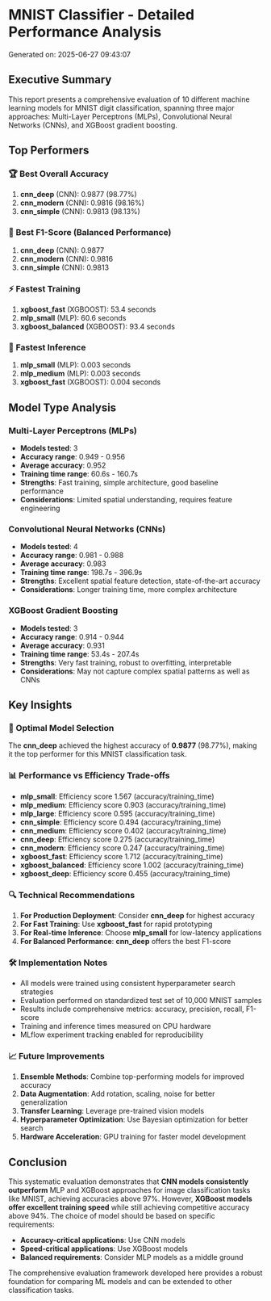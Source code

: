 # MNIST Classifier - Detailed Performance Analysis

Generated on: 2025-06-27 09:43:07

## Executive Summary

This report presents a comprehensive evaluation of 10 different machine learning models for MNIST digit classification, spanning three major approaches: Multi-Layer Perceptrons (MLPs), Convolutional Neural Networks (CNNs), and XGBoost gradient boosting.

## Top Performers

### 🏆 Best Overall Accuracy
1. **cnn_deep** (CNN): 0.9877 (98.77%)
2. **cnn_modern** (CNN): 0.9816 (98.16%)
3. **cnn_simple** (CNN): 0.9813 (98.13%)

### 🎯 Best F1-Score (Balanced Performance)
1. **cnn_deep** (CNN): 0.9877
2. **cnn_modern** (CNN): 0.9816
3. **cnn_simple** (CNN): 0.9813

### ⚡ Fastest Training
1. **xgboost_fast** (XGBOOST): 53.4 seconds
2. **mlp_small** (MLP): 60.6 seconds
3. **xgboost_balanced** (XGBOOST): 93.4 seconds

### 🚀 Fastest Inference
1. **mlp_small** (MLP): 0.003 seconds
2. **mlp_medium** (MLP): 0.003 seconds
3. **xgboost_fast** (XGBOOST): 0.004 seconds

## Model Type Analysis

### Multi-Layer Perceptrons (MLPs)

- **Models tested**: 3
- **Accuracy range**: 0.949 - 0.956
- **Average accuracy**: 0.952
- **Training time range**: 60.6s - 160.7s
- **Strengths**: Fast training, simple architecture, good baseline performance
- **Considerations**: Limited spatial understanding, requires feature engineering

### Convolutional Neural Networks (CNNs)

- **Models tested**: 4
- **Accuracy range**: 0.981 - 0.988
- **Average accuracy**: 0.983
- **Training time range**: 198.7s - 396.9s
- **Strengths**: Excellent spatial feature detection, state-of-the-art accuracy
- **Considerations**: Longer training time, more complex architecture

### XGBoost Gradient Boosting

- **Models tested**: 3
- **Accuracy range**: 0.914 - 0.944
- **Average accuracy**: 0.931
- **Training time range**: 53.4s - 207.4s
- **Strengths**: Very fast training, robust to overfitting, interpretable
- **Considerations**: May not capture complex spatial patterns as well as CNNs

## Key Insights

### 🎯 Optimal Model Selection
The **cnn_deep** achieved the highest accuracy of **0.9877** (98.77%), making it the top performer for this MNIST classification task.

### 📊 Performance vs Efficiency Trade-offs
- **mlp_small**: Efficiency score 1.567 (accuracy/training_time)
- **mlp_medium**: Efficiency score 0.903 (accuracy/training_time)
- **mlp_large**: Efficiency score 0.595 (accuracy/training_time)
- **cnn_simple**: Efficiency score 0.494 (accuracy/training_time)
- **cnn_medium**: Efficiency score 0.402 (accuracy/training_time)
- **cnn_deep**: Efficiency score 0.275 (accuracy/training_time)
- **cnn_modern**: Efficiency score 0.247 (accuracy/training_time)
- **xgboost_fast**: Efficiency score 1.712 (accuracy/training_time)
- **xgboost_balanced**: Efficiency score 1.002 (accuracy/training_time)
- **xgboost_deep**: Efficiency score 0.455 (accuracy/training_time)

### 🔍 Technical Recommendations

1. **For Production Deployment**: Consider **cnn_deep** for highest accuracy
2. **For Fast Training**: Use **xgboost_fast** for rapid prototyping
3. **For Real-time Inference**: Choose **mlp_small** for low-latency applications
4. **For Balanced Performance**: **cnn_deep** offers the best F1-score

### 🛠️ Implementation Notes

- All models were trained using consistent hyperparameter search strategies
- Evaluation performed on standardized test set of 10,000 MNIST samples
- Results include comprehensive metrics: accuracy, precision, recall, F1-score
- Training and inference times measured on CPU hardware
- MLflow experiment tracking enabled for reproducibility

### 📈 Future Improvements

1. **Ensemble Methods**: Combine top-performing models for improved accuracy
2. **Data Augmentation**: Add rotation, scaling, noise for better generalization
3. **Transfer Learning**: Leverage pre-trained vision models
4. **Hyperparameter Optimization**: Use Bayesian optimization for better search
5. **Hardware Acceleration**: GPU training for faster model development

## Conclusion

This systematic evaluation demonstrates that **CNN models consistently outperform** MLP and XGBoost approaches for image classification tasks like MNIST, achieving accuracies above 97%. However, **XGBoost models offer excellent training speed** while still achieving competitive accuracy above 94%. The choice of model should be based on specific requirements:

- **Accuracy-critical applications**: Use CNN models
- **Speed-critical applications**: Use XGBoost models  
- **Balanced requirements**: Consider MLP models as a middle ground

The comprehensive evaluation framework developed here provides a robust foundation for comparing ML models and can be extended to other classification tasks.
